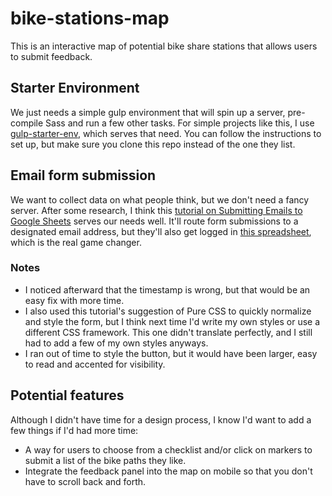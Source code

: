 # bike-stations-map
This is an interactive map of potential bike share stations that allows users to submit feedback.

## Starter Environment
We just needs a simple gulp environment that will spin up a server, pre-compile Sass and run a few other tasks. For simple projects like this, I use [gulp-starter-env](https://github.com/una/gulp-starter-env
), which serves that need. You can follow the instructions to set up, but make sure you clone this repo instead of the one they list.

## Email form submission
We want to collect data on what people think, but we don't need a fancy server. After some research, I think this [tutorial on Submitting Emails to Google Sheets](https://github.com/dwyl/learn-to-send-email-via-google-script-html-no-server
) serves our needs well. It'll route form submissions to a designated email address, but they'll also get logged in [this spreadsheet](https://docs.google.com/spreadsheets/d/1JMICpFkrbPD09BMSx19zjDElKsM6BMoPY-hYQ1ZaACw/edit?usp=sharing), which is the real game changer.

### Notes
- I noticed afterward that the timestamp is wrong, but that would be an easy fix with more time.
- I also used this tutorial's suggestion of Pure CSS to quickly normalize and style the form, but I think next time I'd write my own styles or use a different CSS framework. This one didn't translate perfectly, and I still had to add a few of my own styles anyways.
- I ran out of time to style the button, but it would have been larger, easy to read and accented for visibility.

## Potential features
Although I didn't have time for a design process, I know I'd want to add a few things if I'd had more time:

- A way for users to choose from a checklist and/or click on markers to submit a list of the bike paths they like.
- Integrate the feedback panel into the map on mobile so that you don't have to scroll back and forth.
